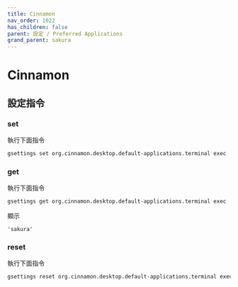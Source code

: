 ```yaml
---
title: Cinnamon
nav_order: 1022
has_children: false
parent: 設定 / Preferred Applications
grand_parent: sakura
---
```



# Cinnamon


## 設定指令


### set

執行下面指令

``` sh
gsettings set org.cinnamon.desktop.default-applications.terminal exec 'sakura'
```


### get

執行下面指令

``` sh
gsettings get org.cinnamon.desktop.default-applications.terminal exec
```

顯示

```
'sakura'
```


### reset

執行下面指令

``` sh
gsettings reset org.cinnamon.desktop.default-applications.terminal exec
```
